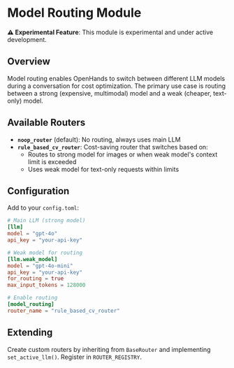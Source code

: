 # Model Routing Module

**⚠️ Experimental Feature**: This module is experimental and under active development.

## Overview

Model routing enables OpenHands to switch between different LLM models during a conversation for cost optimization. The primary use case is routing between a strong (expensive, multimodal) model and a weak (cheaper, text-only) model.

## Available Routers

- **`noop_router`** (default): No routing, always uses main LLM
- **`rule_based_cv_router`**: Cost-saving router that switches based on:
  - Routes to strong model for images or when weak model's context limit is exceeded
  - Uses weak model for text-only requests within limits

## Configuration

Add to your `config.toml`:

```toml
# Main LLM (strong model)
[llm]
model = "gpt-4o"
api_key = "your-api-key"

# Weak model for routing
[llm.weak_model]
model = "gpt-4o-mini"
api_key = "your-api-key"
for_routing = true
max_input_tokens = 128000

# Enable routing
[model_routing]
router_name = "rule_based_cv_router"
```

## Extending

Create custom routers by inheriting from `BaseRouter` and implementing `set_active_llm()`. Register in `ROUTER_REGISTRY`.
